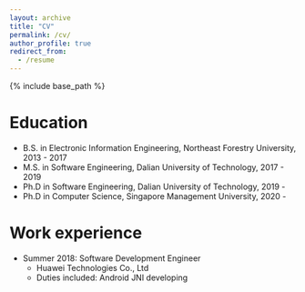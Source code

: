 ```yaml
---
layout: archive
title: "CV"
permalink: /cv/
author_profile: true
redirect_from:
  - /resume
---
```


{% include base_path %}

Education
======
* B.S. in Electronic Information Engineering,  Northeast Forestry University, 2013 - 2017
* M.S. in Software Engineering, Dalian University of Technology, 2017 - 2019
* Ph.D in Software Engineering, Dalian University of Technology, 2019 -
* Ph.D in Computer Science, Singapore Management University, 2020 -

Work experience
======
* Summer 2018: Software Development Engineer
  * Huawei Technologies Co., Ltd
  * Duties included: Android JNI developing

<!--  
Skills
======
* Skill 1
* Skill 2
  * Sub-skill 2.1
  * Sub-skill 2.2
  * Sub-skill 2.3
* Skill 3


Publications
======
  <ul>{% for post in site.publications %}
    {% include archive-single-cv.html %}
  {% endfor %}</ul>
  
Talks
======
  <ul>{% for post in site.talks %}
    {% include archive-single-talk-cv.html %}
  {% endfor %}</ul>
  
Teaching
======
  <ul>{% for post in site.teaching %}
    {% include archive-single-cv.html %}
  {% endfor %}</ul>
  
Service and leadership
======
* Currently signed in to 43 different slack teams

-->
